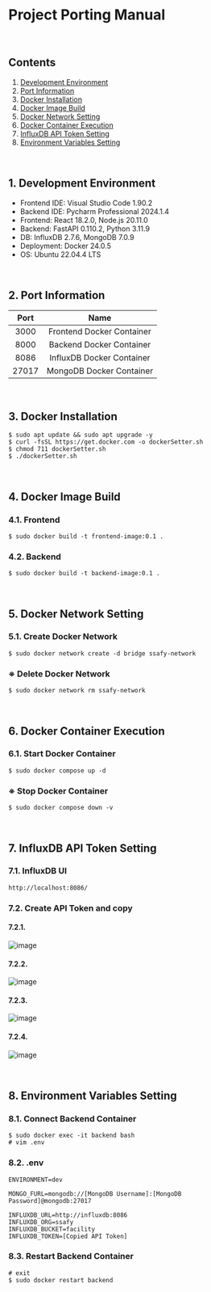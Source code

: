 # Project Porting Manual

<br>

## Contents
1. [Development Environment](#1-development-environment)
1. [Port Information](#2-port-information)
1. [Docker Installation](#3-docker-installation)
1. [Docker Image Build](#4-docker-image-build)
1. [Docker Network Setting](#5-docker-network-setting)
1. [Docker Container Execution](#6-docker-container-execution)
1. [InfluxDB API Token Setting](#7-influxdb-api-token-setting)
1. [Environment Variables Setting](#8-environment-variables-setting)

<br>

## 1. Development Environment
- Frontend IDE: Visual Studio Code 1.90.2
- Backend IDE: Pycharm Professional 2024.1.4
- Frontend: React 18.2.0, Node.js 20.11.0
- Backend: FastAPI 0.110.2, Python 3.11.9
- DB: InfluxDB 2.7.6, MongoDB 7.0.9
- Deployment: Docker 24.0.5
- OS: Ubuntu 22.04.4 LTS

<br>

## 2. Port Information
| Port | Name |
|:---:|:---:|
| 3000 | Frontend Docker Container |
| 8000 | Backend Docker Container |
| 8086 | InfluxDB Docker Container |
| 27017 | MongoDB Docker Container |

<br>

## 3. Docker Installation
```
$ sudo apt update && sudo apt upgrade -y
$ curl -fsSL https://get.docker.com -o dockerSetter.sh
$ chmod 711 dockerSetter.sh
$ ./dockerSetter.sh
```

<br>

## 4. Docker Image Build
### 4.1. Frontend
```
$ sudo docker build -t frontend-image:0.1 .
```
### 4.2. Backend
```
$ sudo docker build -t backend-image:0.1 .
```

<br>

## 5. Docker Network Setting
### 5.1. Create Docker Network
```
$ sudo docker network create -d bridge ssafy-network
```
### ※ Delete Docker Network
```
$ sudo docker network rm ssafy-network
```

<br>

## 6. Docker Container Execution
### 6.1. Start Docker Container
```
$ sudo docker compose up -d
```
### ※ Stop Docker Container
```
$ sudo docker compose down -v
```

<br>

## 7. InfluxDB API Token Setting
### 7.1. InfluxDB UI
```
http://localhost:8086/
```
### 7.2. Create API Token and copy

#### 7.2.1.<br>
![image](/uploads/4476cbce85e33c153e43a9e4cdcf1bf7/image.png)

#### 7.2.2.<br>
![image](/uploads/b47173b8000d32f4b2a489be59dadfe3/image.png)

#### 7.2.3.<br>
![image](/uploads/c12f9b18791ce76de0e0cd29c9f3ad19/image.png)

#### 7.2.4.<br>
![image](/uploads/7abfa5204b71e79688619c526bdef406/image.png)

<br>

## 8. Environment Variables Setting
### 8.1. Connect Backend Container
```
$ sudo docker exec -it backend bash
# vim .env
```
### 8.2. .env
```
ENVIRONMENT=dev

MONGO_FURL=mongodb://[MongoDB Username]:[MongoDB Password]@mongodb:27017

INFLUXDB_URL=http://influxdb:8086
INFLUXDB_ORG=ssafy
INFLUXDB_BUCKET=facility
INFLUXDB_TOKEN=[Copied API Token]
```
### 8.3. Restart Backend Container
```
# exit
$ sudo docker restart backend
```
